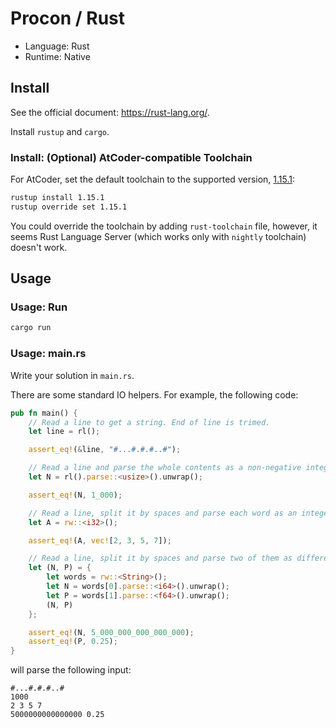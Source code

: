 # Procon / Rust

- Language: Rust
- Runtime: Native

## Install

See the official document: <https://rust-lang.org/>.

Install `rustup` and `cargo`.

### Install: (Optional) AtCoder-compatible Toolchain

For AtCoder, set the default toolchain to the supported version, [1.15.1](https://github.com/rust-lang/rust/blob/master/RELEASES.md#version-1151-2017-02-09):

```sh
rustup install 1.15.1
rustup override set 1.15.1
```

You could override the toolchain by adding `rust-toolchain` file, however, it seems Rust Language Server (which works only with `nightly` toolchain) doesn't work.

## Usage

### Usage: Run

```sh
cargo run
```

### Usage: main.rs

Write your solution in `main.rs`.

There are some standard IO helpers. For example, the following code:

```rust
pub fn main() {
    // Read a line to get a string. End of line is trimed.
    let line = rl();

    assert_eq!(&line, "#...#.#.#..#");

    // Read a line and parse the whole contents as a non-negative integer (usize).
    let N = rl().parse::<usize>().unwrap();

    assert_eq!(N, 1_000);

    // Read a line, split it by spaces and parse each word as an integer (32-bit signed).
    let A = rw::<i32>();

    assert_eq!(A, vec![2, 3, 5, 7]);

    // Read a line, split it by spaces and parse two of them as different types.
    let (N, P) = {
        let words = rw::<String>();
        let N = words[0].parse::<i64>().unwrap();
        let P = words[1].parse::<f64>().unwrap();
        (N, P)
    };

    assert_eq!(N, 5_000_000_000_000_000);
    assert_eq!(P, 0.25);
}
```

will parse the following input:

```
#...#.#.#..#
1000
2 3 5 7
5000000000000000 0.25
```
